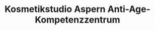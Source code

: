 ---
title: "Kosmetikstudio Aspern Anti-Age-Kompetenzzentrum"
url: /wien/kosmetikstudio-aspern-anti-age-kompetenzzentrum/
shop: Kosmetik
---